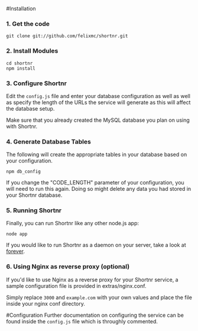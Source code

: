 #Installation

### 1. Get the code

	git clone git://github.com/felixmc/shortnr.git

### 2. Install Modules

	cd shortnr
	npm install

### 3. Configure Shortnr

Edit the `config.js` file and enter your database configuration as well as well as specify the length of the URLs the service will generate as this will affect the database setup.

Make sure that you already created the MySQL database you plan on using with Shortnr.

### 4. Generate Database Tables

The following will create the appropriate tables in your database based on your configuration. 

	npm db_config

If you change the "CODE_LENGTH" parameter of your configuration, you will need to run this again. Doing so might delete any data you had stored in your Shortnr database.

### 5. Running Shortnr

Finally, you can run Shortnr like any other node.js app:

	node app

If you would like to run Shortnr as a daemon on your server, take a look at [forever](https://github.com/nodejitsu/forever).

### 6. Using Nginx as reverse proxy (optional)

If you'd like to use Nginx as a reverse proxy for your Shortnr service, a sample configuration file is provided in extras/nginx.conf.

Simply replace `3000` and `example.com` with your own values and place the file inside your nginx conf directory.

#Configuration
Further documentation on configuring the service can be found inside the `config.js` file which is throughly commented.

